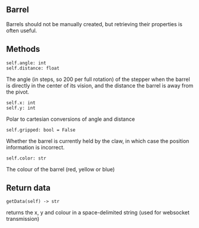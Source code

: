 ## Barrel

Barrels should not be manually created, but retrieving their properties is often useful.

## Methods

    self.angle: int
    self.distance: float

The angle (in steps, so 200 per full rotation) of the stepper when the barrel is directly in the center of its vision, and the distance the barrel is away from the pivot.

    self.x: int
    self.y: int

Polar to cartesian conversions of angle and distance

    self.gripped: bool = False

Whether the barrel is currently held by the claw, in which case the position information is incorrect.

    self.color: str

The colour of the barrel (red, yellow or blue)

## Return data

    getData(self) -> str

returns the x, y and colour in a space-delimited string (used for websocket transmission)